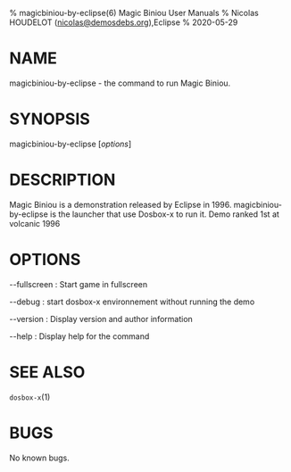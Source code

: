 % magicbiniou-by-eclipse(6) Magic Biniou User Manuals
% Nicolas HOUDELOT (nicolas@demosdebs.org),Eclipse
% 2020-05-29

# NAME
magicbiniou-by-eclipse - the command to run Magic Biniou.

# SYNOPSIS
magicbiniou-by-eclipse [*options*]

# DESCRIPTION
Magic Biniou is a demonstration released by Eclipse in 1996.
magicbiniou-by-eclipse is the launcher that use Dosbox-x to run it.
Demo ranked 1st at volcanic 1996

# OPTIONS
\--fullscreen
:   Start game in fullscreen

\--debug
:   start dosbox-x environnement without running the demo

\--version
:   Display version and author information

\--help
:   Display help for the command

# SEE ALSO
`dosbox-x`(1)

# BUGS
No known bugs.

